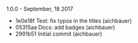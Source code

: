 1.0.0 - September, 18 2017

 * 1e0e18f Test: fix typos in the titles (aichbauer)
 * 05315aa Docs: add badges (aichbauer)
 * 2991b51 Initial commit (aichbauer)

